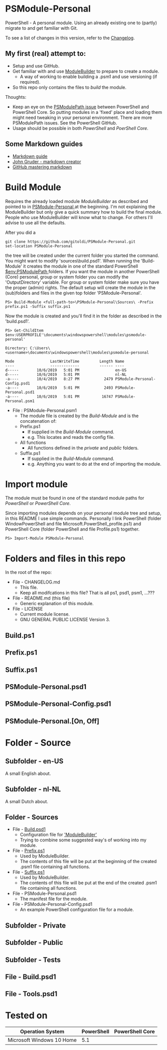 
<h1 id='top'>PSModule-Personal</h1>
PowerShell - A personal module. Using an already existing one to (partly) migrate to and get familiar with Git.

To see a list of changes in this version, refer to the [Changelog](CHANGELOG.md).

<h2>My first (real) attempt to:</h2>

* Setup and use GitHub.
* Get familiar with and use [ModuleBuilder](https://github.com/PoshCode/ModuleBuilder) to prepare to create a module.
    * A way of working to enable building a <module>.psm1 and use versioning (if required).
* So this repo only contains the files to *build* the module.

Thoughts:
* Keep an eye on the [PSModulePath issue](https://github.com/PowerShell/PowerShell/issues/6850) between PowerShell and PowerShell Core. So putting modules in a 'fixed' place and loading them might need tweaking in your personal environment. There are more PSModulePath issues. See the PowerShell GitHub.
* Usage should be possible in both *PowerShell* and *PoerShell Core*.

<h2>Some Markdown guides</h2>

* [Markdown guide](https://www.markdownguide.org/basic-syntax/)
* [John Gruder - markdown creator](https://daringfireball.net/projects/markdown/)
* [GitHub mastering markdown](https://guides.github.com/features/mastering-markdown/)

<h1 id='build'>Build Module</h1>

Requires the already loaded module *ModuleBuilder* as described and pointed to in [ PSModule-Personal ]( #top ) at the beginning. I'm not explaining the ModuleBuilder but only give a quick summary how to build the final module. People who use ModuleBuilder will know what to change. For others I'll advise to use all the defaults.

After you did a

    git clone https://github.com/gitoldi/PSModule-Personal.git
    set-location PSModule-Personal

the tree will be created under the current folder you started the command. You might want to modify 'sources\build.psd1'. When running the 'Build-Module' it creates the module in one of the standard PowerShell [ $env:PSModulePath ]( https://docs.microsoft.com/en-us/powershell/developer/module/modifying-the-psmodulepath-installation-path ) folders. If you want the module in another PowerShell (Core) personal, group or system folder you can modify the 'OutputDirectory' variable. For group or system folder make sure you have the proper (admin) rights. The default setup will create the module in the (sub)folders and files in the given top folder 'PSModule-Personal'.

    PS> Build-Module <full-path-to>\PSModule-Personal\Sources\ -Prefix prefix.ps1 -Suffix suffix.ps1

Now the module is created and you'll find it in the folder as described in the 'build.psd1'. 

    PS> Get-ChildItem $env:USERPROFILE'\documents\windowspowershell\modules\psmodule-personal'

    Directory: C:\Users\<username>\documents\windowspowershell\modules\psmodule-personal
    
    Mode                LastWriteTime         Length Name
    ----                -------------         ------ ----
    d-----        10/6/2019   5:01 PM                en-US
    d-----        10/6/2019   5:01 PM                nl-NL
    -a----        10/4/2019   8:27 PM           2479 PSModule-Personal-Config.psd1
    -a----        10/6/2019   5:01 PM           2493 PSModule-Personal.psd1
    -a----        10/6/2019   5:01 PM          16747 PSModule-Personal.psm1

* File : PSModule-Personal.psm1
    * The module file is created by the *Build-Module* and is the concatenation of:
    * Prefix.ps1
        * If supplied in the *Build-Module* command.
        * e.g. This locates and reads the config file.
    * All functions
        * All functions defined in the *private* and *public* folders.
    * Suffix.ps1
        * If supplied in the *Build-Module* command.
        * e.g. Anything you want to do at the end of importing the module.

<h1 id='import'>Import module</h1>

The module must be found in one of the standard module paths for *PowerShell* or *PowerShell Core*.

Since importing modules depends on your personal module tree and setup, in this README I use simple commands.
Personally I link PowerShell (folder WindowPowerShell and file Microsoft.PowerShell_profile.ps1) and PowerShell Core (folder PowerShell and file Profile.ps1) together.

    PS> Import-Module PSModule-Personal

<h1 id='folderfiles'>Folders and files in this repo</h1>

In the root of the repo:

* File - CHANGELOG.md
    * This file.
    * Keep all modifcations in this file? That is all ps1, psd1, psm1, ...???
* File - README.md (this file)
    * Generic explanation of this module.
* File - LICENSE
    * Current module license.
    * GNU GENERAL PUBLIC LICENSE Version 3.

<h2 id="build">Build.ps1</h2>

<h2 id="prefix">Prefix.ps1</h2>

<h2 id="suffix">Suffix.ps1</h2>

<h2 id="suffix">PSModule-Personal.psd1</h2>

<h2 id="suffix">PSModule-Personal-Config.psd1</h2>

<h2 id="suffix">PSModule-Personal.[On, Off]</h2>

<h1 id='foldersource'>Folder - Source</h1>

<h2>Subfolder - en-US</h2>

A small English about.

<h2>Subfolder - nl-NL</h2>

A small Dutch about.

<h2>Folder - Sources</h2>

* File - [Build.psd1](#build)
    * Configuration file for [ 'ModuleBuilder' ]( https://github.com/PoshCode/ModuleBuilder )
    * Trying to combine some suggested way's of working into my module.
* File - [Prefix.ps1](#prefix)
    * Used by ModuleBuilder.
    * The contents of this file will be put at the beginning of the created <module>.psm1 file containing all functions.
* File - [Suffix.ps1](#suffix)
    * Used by ModuleBuilder.
    * The contents of this file will be put at the end of the created <module>.psm1 file containing all functions.
* File - PSModule-Personal.psd1
    * The manifest file for the module.
* File - PSModule-Personal-Config.psd1
    * An example PowerShell configuration file for a module.

<h2>Subfolder - Private</h2>

<h2>Subfolder - Public</h2>

<h2>Subfolder - Tests</h2>

<h2>File - Build.psd1</h2>

<h2>File - Tools.psd1</h2>

<h1>Tested on</h1>

Operation System | PowerShell | PowerShell Core
-------------------------------------------------- | ---------- | ----------
Microsoft Windows 10 Home | 5.1 | 
